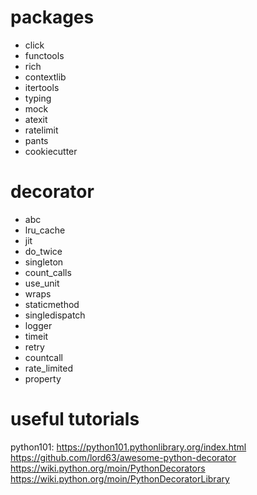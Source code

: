 


# packages
- click
- functools
- rich
- contextlib
- itertools
- typing
- mock
- atexit
- ratelimit
- pants
- cookiecutter
# decorator
- abc
- lru_cache
- jit
- do_twice
- singleton
- count_calls
- use_unit
- wraps
- staticmethod
- singledispatch
- logger
- timeit
- retry
- countcall
- rate_limited
- property


# useful tutorials
python101: https://python101.pythonlibrary.org/index.html
https://github.com/lord63/awesome-python-decorator
https://wiki.python.org/moin/PythonDecorators
https://wiki.python.org/moin/PythonDecoratorLibrary
